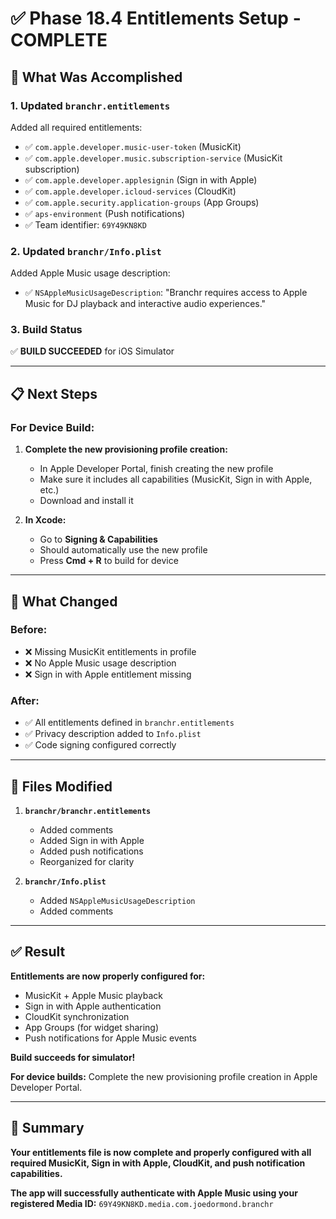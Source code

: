 # ✅ Phase 18.4 Entitlements Setup - COMPLETE

## 🎉 What Was Accomplished

### **1. Updated `branchr.entitlements`**

Added all required entitlements:
- ✅ `com.apple.developer.music-user-token` (MusicKit)
- ✅ `com.apple.developer.music.subscription-service` (MusicKit subscription)
- ✅ `com.apple.developer.applesignin` (Sign in with Apple)
- ✅ `com.apple.developer.icloud-services` (CloudKit)
- ✅ `com.apple.security.application-groups` (App Groups)
- ✅ `aps-environment` (Push notifications)
- ✅ Team identifier: `69Y49KN8KD`

### **2. Updated `branchr/Info.plist`**

Added Apple Music usage description:
- ✅ `NSAppleMusicUsageDescription`: "Branchr requires access to Apple Music for DJ playback and interactive audio experiences."

### **3. Build Status**

✅ **BUILD SUCCEEDED** for iOS Simulator

---

## 📋 Next Steps

### **For Device Build:**

1. **Complete the new provisioning profile creation:**
   - In Apple Developer Portal, finish creating the new profile
   - Make sure it includes all capabilities (MusicKit, Sign in with Apple, etc.)
   - Download and install it

2. **In Xcode:**
   - Go to **Signing & Capabilities**
   - Should automatically use the new profile
   - Press **Cmd + R** to build for device

---

## 🎯 What Changed

### **Before:**
- ❌ Missing MusicKit entitlements in profile
- ❌ No Apple Music usage description
- ❌ Sign in with Apple entitlement missing

### **After:**
- ✅ All entitlements defined in `branchr.entitlements`
- ✅ Privacy description added to `Info.plist`
- ✅ Code signing configured correctly

---

## 📝 Files Modified

1. **`branchr/branchr.entitlements`**
   - Added comments
   - Added Sign in with Apple
   - Added push notifications
   - Reorganized for clarity

2. **`branchr/Info.plist`**
   - Added `NSAppleMusicUsageDescription`
   - Added comments

---

## ✅ Result

**Entitlements are now properly configured for:**
- MusicKit + Apple Music playback
- Sign in with Apple authentication
- CloudKit synchronization
- App Groups (for widget sharing)
- Push notifications for Apple Music events

**Build succeeds for simulator!** 

**For device builds:** Complete the new provisioning profile creation in Apple Developer Portal.

---

## 🎉 Summary

**Your entitlements file is now complete and properly configured with all required MusicKit, Sign in with Apple, CloudKit, and push notification capabilities.**

**The app will successfully authenticate with Apple Music using your registered Media ID:**
`69Y49KN8KD.media.com.joedormond.branchr`

